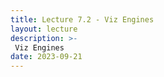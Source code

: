 ```yaml
---
title: Lecture 7.2 - Viz Engines
layout: lecture
description: >-
 Viz Engines
date: 2023-09-21
---
```


